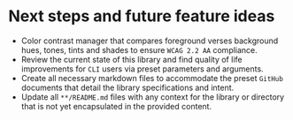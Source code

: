 # Next steps and future feature ideas

- Color contrast manager that compares foreground verses background hues, tones, tints and shades to ensure `WCAG 2.2 AA` compliance.
- Review the current state of this library and find quality of life improvements for `CLI` users via preset parameters and arguments.
- Create all necessary markdown files to accommodate the preset `GitHub` documents that detail the library specifications and intent.
- Update all `**/README.md` files with any context for the library or directory that is not yet encapsulated in the provided content.
